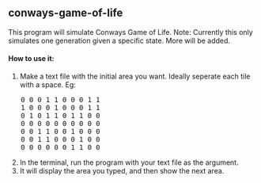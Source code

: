 ## conways-game-of-life

This program will simulate Conways Game of Life.
Note: Currently this only simulates one generation given a specific state. More will be added.

#### How to use it:

1. Make a text file with the initial area you want. Ideally seperate each tile with a space.
   Eg:
<pre>
   0 0 0 1 1 0 0 0 1 1  
   1 0 0 0 1 0 0 0 1 1  
   0 1 0 1 1 0 1 1 0 0  
   0 0 0 0 0 0 0 0 0 0  
   0 0 1 1 0 0 1 0 0 0  
   0 0 1 1 0 0 0 1 0 0  
   0 0 0 0 0 0 1 1 0 0  
</pre>
2. In the terminal, run the program with your text file as the argument.
3. It will display the area you typed, and then show the next area.
